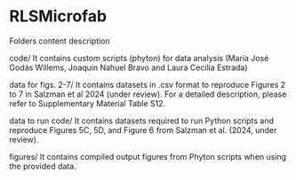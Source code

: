 # RLSMicrofab
Folders content description

code/
It contains custom scripts (phyton) for data analysis (María José Godás Willems, Joaquín Nahuel Bravo and Laura Cecilia Estrada)

data for figs. 2-7/
It contains datasets in .csv format to reproduce Figures 2 to 7 in Salzman et al 2024 (under review). For a detailed description, please refer to Supplementary Material Table S12.

data to run code/
It contains datasets required to run Python scripts and reproduce Figures 5C, 5D, and Figure 6 from Salzman et al. (2024, under review).

figures/
It contains compiled output figures from Phyton scripts when using the provided data. 
